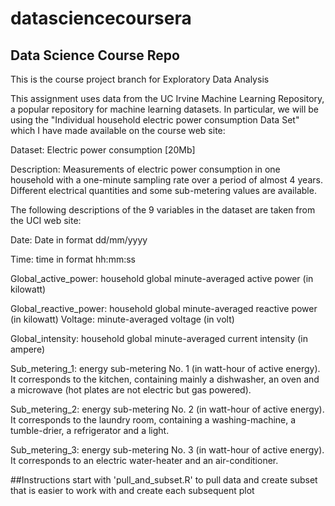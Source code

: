 # datasciencecoursera
## Data Science Course Repo

This is the course project branch for Exploratory Data Analysis

This assignment uses data from the UC Irvine Machine Learning Repository, a popular repository for machine learning datasets. In particular, we will be using the "Individual household electric power consumption Data Set" which I have made available on the course web site:

Dataset: Electric power consumption [20Mb]

Description: Measurements of electric power consumption in one household with a one-minute sampling rate over a period of almost 4 years. Different electrical quantities and some sub-metering values are available.

The following descriptions of the 9 variables in the dataset are taken from the UCI web site:

   Date: Date in format dd/mm/yyyy
   
   Time: time in format hh:mm:ss
   
   Global_active_power: household global minute-averaged active power (in kilowatt)
   
   Global_reactive_power: household global minute-averaged reactive power (in kilowatt)    Voltage: minute-averaged voltage (in volt)
   
   Global_intensity: household global minute-averaged current intensity (in ampere)
   
   Sub_metering_1: energy sub-metering No. 1 (in watt-hour of active energy). It corresponds to the kitchen, containing mainly a dishwasher, an oven and a microwave (hot plates are not electric but gas powered).
   
   Sub_metering_2: energy sub-metering No. 2 (in watt-hour of active energy). It corresponds to the laundry room, containing a washing-machine, a tumble-drier, a refrigerator and a light.
   
   Sub_metering_3: energy sub-metering No. 3 (in watt-hour of active energy). It corresponds to an electric water-heater and an air-conditioner.

 ##Instructions
 start with 'pull_and_subset.R' to pull data and create subset that is easier to work with and create each subsequent plot
